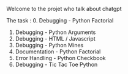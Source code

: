 
Welcome to the projet who talk about chatgpt

The task :
0. Debugging - Python Factorial
1. Debugging - Python Arguments
2. Debugging - HTML / Javascript
3. Debugging - Python Mines
4. Documentation - Python Factorial
5. Error Handling - Python Checkbook
6. Debugging - Tic Tac Toe Python
